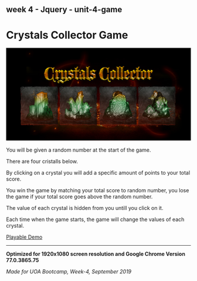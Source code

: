## week 4 - Jquery - unit-4-game

# Crystals Collector Game

![Banner](assets/images/githubtpl.png)

You will be given a random number at the start of the game.

There are four cristalls below.

By clicking on a crystal you will add a specific amount of points to your total score.

You win the game by matching your total score to random number, you lose the game if your total score goes above the random number.

The value of each crystal is hidden from you untill you click on it.

Each time when the game starts, the game will change the values of each crystal.


[Playable Demo](https://malinkamell.github.io/unit-4-game/)

---

**Optimized for 1920x1080 screen resolution and Google Chrome Version 77.0.3865.75**

_Made for UOA Bootcamp, Week-4, September 2019_
